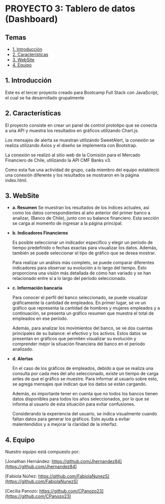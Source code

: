 # PROYECTO 3: Tablero de datos (Dashboard)

## Temas

- [1. Introducción](#1-Introducción)
- [2. Características](#2-Características)
- [3. WebSite](#3-WebSite)
- [4. Equipo](#4-Equipo)

## 1. Introducción

Este es el tercer proyecto creado para Bootcamp Full Stack con JavaScript, el cual se ha desarrollado grupalmente

## 2. Características

El proyecto consiste en crear un panel de control prototipo que se conecta a una API y muestra los resultados en gráficos utilizando Chart.js.

Los mensajes de alerta se muestran utilizando SweetAlert, la conexión se realiza utilizando Axios y el diseño se implementa con Bootstrap.

La conexión se realizó al sitio web de la Comisión para el Mercado Financiero de Chile, utilizando la API CMF Banks v3.

Como esta fue una actividad de grupo, cada miembro del equipo estableció una conexión diferente y los resultados se mostraron en la página index.html.

## 3. WebSite

- **a. Resumen**
  Se muestran los resultados de los índices actuales, así como los datos correspondientes al año anterior del primer banco a analizar, (Banco de Chile), junto con su balance financiero.
  Esta sección se carga al momento de ingresar a la página principal.
- **b. Indicadores Financieros**

  Es posible seleccionar un indicador específico y elegir un período de tiempo predefinido o fechas exactas para visualizar los datos. Además, también se puede seleccionar el tipo de gráfico que se desea mostrar.

  Para realizar un análisis más completo, se puede comparar diferentes indicadores para observar su evolución a lo largo del tiempo. Esto proporciona una visión más detallada de cómo han variado y se han relacionado entre sí a lo largo del período seleccionado.

- **c. Información bancaria**

  Para conocer el perfil del banco seleccionado, se puede visualizar gráficamente la cantidad de empleados. En primer lugar, se ve un gráfico que representa la cantidad de hombres y mujeres empleados y a continuación, se presenta un gráfico resumen que muestra el total de empleados en ese período.

  Además, para analizar los movimientos del banco, se ve dos cuentas principales de su balance: el efectivo y los activos. Estos datos se presentan en gráficos que permiten visualizar su evolución y comprender mejor la situación financiera del banco en el período analizado.

- **d. Alertas**

  En el caso de los gráficos de empleados, debido a que se realiza una consulta por cada mes del año seleccionado, existe un tiempo de carga antes de que el gráfico se muestre. Para informar al usuario sobre esto, se agrega mensajes que indican que los datos se están cargando.

  Además, es importante tener en cuenta que no todos los bancos tienen datos disponibles para todos los años seleccionados, por lo que se informa al usuario de esta situación para evitar confusiones.

  Considerando la experiencia del usuario, se indica visualmente cuando faltan datos para generar los gráficos. Esto ayuda a evitar malentendidos y a mejorar la claridad de la interfaz.

## 4. Equipo

Nuestro equipo está compuesto por:

[Jonathan Hernández: https://github.com/Jhernandez84](https://github.com/Jhernandez84)

[Fabiola Núñez: https://github.com/FabiolaNunezS](https://github.com/FabiolaNunezS)

[Cecilia Panozo: https://github.com/CPanozo23](https://github.com/CPanozo23)

